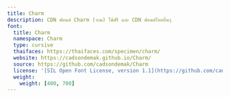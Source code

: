 ```yaml
---
title: Charm
description: CDN ฟอนต์ Charm (จาม) ใช้ฟรี และ CDN ฟอนต์ไทยอื่นๆ
font:
  title: Charm
  namespace: Charm
  type: cursive
  thaifaces: https://thaifaces.com/specimen/charm/
  website: https://cadsondemak.github.io/Charm/
  source: https://github.com/cadsondemak/Charm
  license: '[SIL Open Font License, version 1.1](https://github.com/cadsondemak/Charm/blob/master/OFL.txt)'
  weight:
    weight: [400, 700]
---
```


<div></div>
